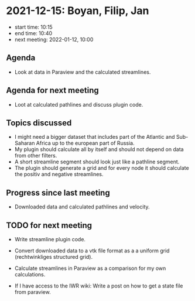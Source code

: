 # 2021-12-15: Boyan, Filip, Jan

* start time: 10:15
* end time: 10:40
* next meeting: 2022-01-12, 10:00

## Agenda

* Look at data in Paraview and the calculated streamlines.

## Agenda for next meeting

* Loot at calculated pathlines and discuss plugin code.

## Topics discussed

* I might need a bigger dataset that includes part of the Atlantic and Sub-Saharan Africa up to the european part of Russia.
* My plugin should calculate all by itself and should not depend on data from other filters.
* A short streamline segment should look just like a pathline segment.
* The plugin should generate a grid and for every node it should calculate the positiv and negative streamlines.

## Progress since last meeting

* Downloaded data and calculated pathlines and velocity.

## TODO for next meeting

* Write streamline plugin code.
* Convert downloaded data to a vtk file format as a a uniform grid (rechtwinkliges structured grid).
* Calculate streamlines in Paraview as a comparison for my own calculations.

* If I have access to the IWR wiki: Write a post on how to get a state file from paraview. 